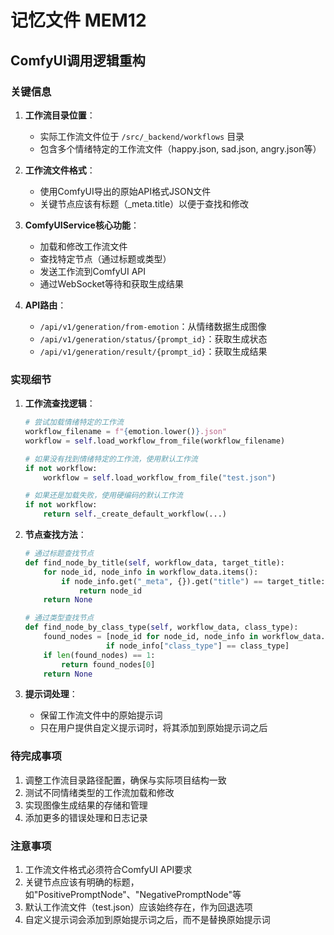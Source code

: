 # 记忆文件 MEM12

## ComfyUI调用逻辑重构

### 关键信息

1. **工作流目录位置**：
   - 实际工作流文件位于 `/src/_backend/workflows` 目录
   - 包含多个情绪特定的工作流文件（happy.json, sad.json, angry.json等）

2. **工作流文件格式**：
   - 使用ComfyUI导出的原始API格式JSON文件
   - 关键节点应该有标题（_meta.title）以便于查找和修改

3. **ComfyUIService核心功能**：
   - 加载和修改工作流文件
   - 查找特定节点（通过标题或类型）
   - 发送工作流到ComfyUI API
   - 通过WebSocket等待和获取生成结果

4. **API路由**：
   - `/api/v1/generation/from-emotion`：从情绪数据生成图像
   - `/api/v1/generation/status/{prompt_id}`：获取生成状态
   - `/api/v1/generation/result/{prompt_id}`：获取生成结果

### 实现细节

1. **工作流查找逻辑**：
   ```python
   # 尝试加载情绪特定的工作流
   workflow_filename = f"{emotion.lower()}.json"
   workflow = self.load_workflow_from_file(workflow_filename)
   
   # 如果没有找到情绪特定的工作流，使用默认工作流
   if not workflow:
       workflow = self.load_workflow_from_file("test.json")
   
   # 如果还是加载失败，使用硬编码的默认工作流
   if not workflow:
       return self._create_default_workflow(...)
   ```

2. **节点查找方法**：
   ```python
   # 通过标题查找节点
   def find_node_by_title(self, workflow_data, target_title):
       for node_id, node_info in workflow_data.items():
           if node_info.get("_meta", {}).get("title") == target_title:
               return node_id
       return None
   
   # 通过类型查找节点
   def find_node_by_class_type(self, workflow_data, class_type):
       found_nodes = [node_id for node_id, node_info in workflow_data.items() 
                     if node_info["class_type"] == class_type]
       if len(found_nodes) == 1:
           return found_nodes[0]
       return None
   ```

3. **提示词处理**：
   - 保留工作流文件中的原始提示词
   - 只在用户提供自定义提示词时，将其添加到原始提示词之后

### 待完成事项

1. 调整工作流目录路径配置，确保与实际项目结构一致
2. 测试不同情绪类型的工作流加载和修改
3. 实现图像生成结果的存储和管理
4. 添加更多的错误处理和日志记录

### 注意事项

1. 工作流文件格式必须符合ComfyUI API要求
2. 关键节点应该有明确的标题，如"PositivePromptNode"、"NegativePromptNode"等
3. 默认工作流文件（test.json）应该始终存在，作为回退选项
4. 自定义提示词会添加到原始提示词之后，而不是替换原始提示词 
